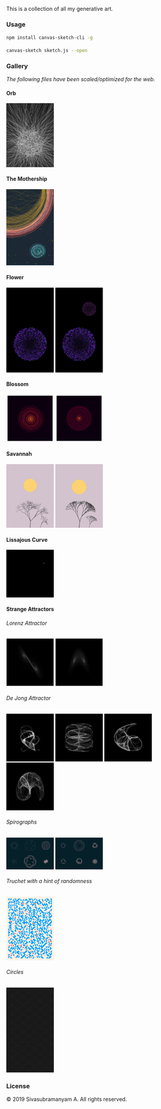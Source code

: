 This is a collection of all my generative art.

### Usage

```bash
npm install canvas-sketch-cli -g

canvas-sketch sketch.js --open
```

### Gallery

*The following files have been scaled/optimized for the web.*

#### Orb

<img alt="Orb" src="orb/orb.jpg" width="25%" />

#### The Mothership

<img alt="Orb" src="mothership/mothership.jpg" width="25%" />

#### Flower

<img alt="Flower" src="flower/flower.jpg" width="25%" />

<img alt="Flowers" src="flower/flower-double.jpg" width="25%" />

#### Blossom

<img alt="Blossom" src="blossom/blossom.png" width="25%" />

<img alt="Blossom" src="blossom/blossom-alternate.png" width="25%" />

#### Savannah

<img alt="Savannah" src="savannah/savannah-dry.jpg" width="25%" />

<img alt="Savannah" src="savannah/savannah-fresh.jpg" width="25%" />

#### Lissajous Curve

<img alt="Lissajous Curve" src="lissajous/lissajous-small.gif" width="25%" />

#### Strange Attractors

###### Lorenz Attractor

<img alt="Lorenz Attractor XY" src="strange-attractors/lorenz/lorenz-xy.jpg" width="25%" />

<img alt="Lorenz Attractor XZ" src="strange-attractors/lorenz/lorenz-xz.jpg" width="25%" />

###### De Jong Attractor

<img alt="De Jong Attractor" src="strange-attractors/de-jong/de-jong-1.jpg" width="25%" />

<img alt="De Jong Attractor" src="strange-attractors/de-jong/de-jong-2.jpg" width="25%" />

<img alt="De Jong Attractor" src="strange-attractors/de-jong/de-jong-3.jpg" width="25%" />

<img alt="De Jong Attractor" src="strange-attractors/de-jong/de-jong-4.jpg" width="25%" />

###### Spirographs

<img alt="Spirographs" src="spirographs/spirographs-1.png" width="25%" />

<img alt="Spirographs" src="spirographs/spirographs-2.png" width="25%" />

###### Truchet with a hint of randomness

<img alt="Truchet Tiles" src="truchet/truchet.png" width="25%" />

###### Circles

<img alt="Circles" src="circles/circles.jpg" width="25%" />

### License

© 2019 Sivasubramanyam A. All rights reserved.
